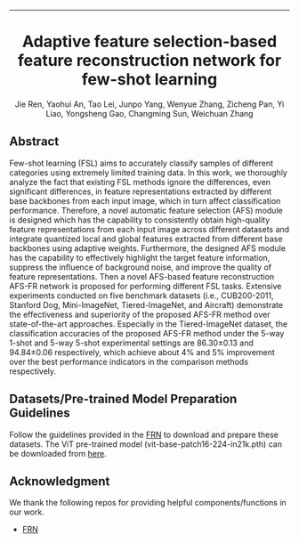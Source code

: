  ---

<div align="center">    
 
# Adaptive feature selection-based feature reconstruction network for few-shot learning

Jie Ren, Yaohui An, Tao Lei, Junpo Yang, Wenyue Zhang, Zicheng Pan, Yi Liao, Yongsheng Gao, Changming Sun, Weichuan Zhang

</div>

## Abstract
Few-shot learning (FSL) aims to accurately classify samples of different categories using extremely limited training data. In this work, we thoroughly analyze the fact that existing FSL methods ignore the differences, even significant differences, in feature representations extracted by different base backbones from each input image, which in turn affect classification performance. Therefore, a novel automatic feature selection (AFS) module is designed which has the capability to consistently obtain high-quality feature representations from each input image across different datasets and integrate quantized local and global features extracted from different base backbones using adaptive weights. Furthermore, the designed AFS module has the capability to effectively highlight the target feature information, suppress the influence of background noise, and improve the quality of feature representations. Then a novel AFS-based feature reconstruction AFS-FR network is proposed for performing different FSL tasks. Extensive experiments conducted on five benchmark datasets (i.e., CUB200-2011, Stanford Dog, Mini-ImageNet, Tiered-ImageNet, and Aircraft) demonstrate the effectiveness and superiority of the proposed AFS-FR method over state-of-the-art approaches. Especially in the Tiered-ImageNet dataset, the classification accuracies of the proposed AFS-FR method under the 5-way 1-shot and 5-way 5-shot experimental settings are 86.30±0.13 and 94.84±0.06 respectively, which achieve about 4% and 5% improvement over the best performance indicators in the comparison methods respectively.


## Datasets/Pre-trained Model Preparation Guidelines

Follow the guidelines provided in the [FRN](https://github.com/Tsingularity/FRN) to download and prepare these datasets. The ViT pre-trained model (vit-base-patch16-224-in21k.pth) can be downloaded from [here](https://huggingface.co/google/vit-base-patch16-224-in21k).

## Acknowledgment
We thank the following repos for providing helpful components/functions in our work.

- [FRN](https://github.com/Tsingularity/FRN)

